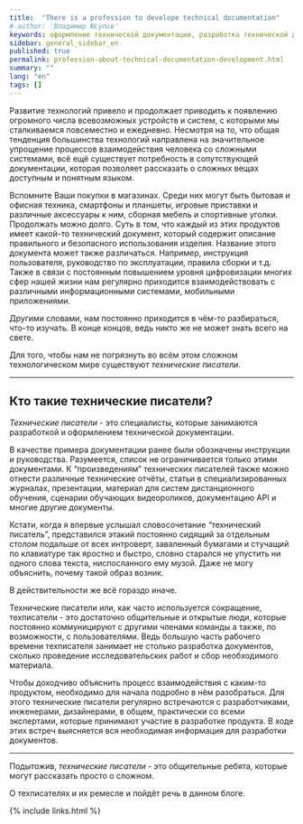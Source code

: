 ```yaml
---
title:  "There is a profession to develope technical documentation"
# author: 'Владимир Юсупов'
keywords: оформление технической документации, разработка технической документации, техписатель, блог технического писателя, технический писатель москва
sidebar: general_sidebar_en
published: true
permalink: profession-about-technical-documentation-development.html
summary: ""
lang: "en"
tags: []
---
```


Развитие технологий привело и продолжает приводить к появлению огромного числа всевозможных устройств и систем, с которыми мы сталкиваемся повсеместно и ежедневно. Несмотря на то, что общая тенденция большинства технологий направлена на значительное упрощение процессов взаимодействия человека со сложными системами, всё ещё существует потребность в сопутствующей документации, которая позволяет рассказать о сложных вещах доступным и понятным языком.

Вспомните Ваши покупки в магазинах. Среди них могут быть бытовая и офисная техника, смартфоны и планшеты, игровые приставки и различные аксессуары к ним, сборная мебель и спортивные уголки. Продолжать можно долго. Суть в том, что каждый из этих продуктов имеет какой-то технический документ, который содержит описание правильного и безопасного использования изделия. Название этого документа может также  различаться. Например, инструкция пользователя, руководство по эксплуатации, правила сборки и т.д. Также в связи с постоянным повышением уровня цифровизации многих сфер нашей жизни нам регулярно приходится взаимодействовать с различными информационными системами, мобильными приложениями.

Другими словами, нам постоянно приходится в чём-то разбираться, что-то изучать. В конце концов, ведь никто же не может знать всего на свете. 

Для того, чтобы нам не погрязнуть во всём этом сложном технологическом мире существуют *технические писатели*.

***


## Кто такие технические писатели?

*Технические писатели* - это специалисты, которые занимаются разработкой и оформлением технической документации. 

В качестве примера документации ранее были обозначены инструкции и руководства. Разумеется, список не ограничивается только этими документами. К “произведениям” технических писателей также можно отнести различные технические отчёты, статьи в специализированных журналах, презентации, материал для систем дистанционного обучения, сценарии обучающих видеороликов, документацию API и многие другие документы.

Кстати, когда я впервые услышал словосочетание “технический писатель”, представился этакий постоянно сидящий за отдельным столом подальше от всех интроверт, заваленный бумагами и стучащий по клавиатуре так яростно и быстро, словно старался не упустить ни одного слова текста, ниспосланного ему музой. Даже не могу объяснить, почему такой образ возник. 

В действительности же всё гораздо иначе. 

Технические писатели или, как часто используется сокращение, техписатели - это достаточно общительные и открытые люди, которые постоянно коммуницируют с другими членами команды а также, по возможности, с пользователями. Ведь большую часть рабочего времени техписателя занимает не столько разработка документов, сколько проведение исследовательских работ и сбор необходимого материала. 

Чтобы доходчиво объяснить процесс взаимодействия с каким-то продуктом, необходимо для начала подробно в нём разобраться. Для этого технические писатели регулярно встречаются с разработчиками, инженерами, дизайнерами, в общем, практически со всеми экспертами, которые принимают участие в разработке продукта. В ходе этих встреч выясняется вся необходимая информация для разработки документов. 

***

Подытожив, *технические писатели* - это общительные ребята, которые могут рассказать просто о сложном. 

О техписателях и их ремесле и пойдёт речь в данном блоге.

{% include links.html %}
